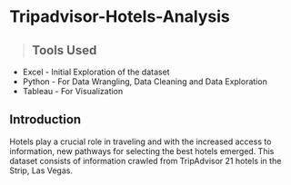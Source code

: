 # Tripadvisor-Hotels-Analysis
> ## Tools Used
- Excel - Initial Exploration of the dataset 
- Python - For Data Wrangling, Data Cleaning and Data Exploration
- Tableau - For Visualization

## Introduction
Hotels play a crucial role in traveling and with the increased access to information, new pathways for selecting the best hotels emerged. This dataset consists of information crawled from TripAdvisor 21 hotels in the Strip, Las Vegas. 
